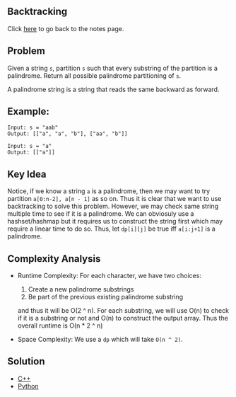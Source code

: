 ## Backtracking
Click [here](../notes.md) to go back to the notes page.

## Problem
Given a string `s`, partition `s` such that every substring of the partition is a palindrome. Return all possible palindrome partitioning of `s`.

A palindrome string is a string that reads the same backward as forward.

## Example:
```
Input: s = "aab"
Output: [["a", "a", "b"], ["aa", "b"]]

Input: s = "a"
Output: [["a"]]
```

## Key Idea
Notice, if we know a string `a` is a palindrome, then we may want to try partition `a[0:n-2], a[n - 1]` as so on. Thus it is clear that we want to use backtracking to solve this problem. However, we may check same string multiple time to see if it is a palindrome. We can obviosuly use a hashset/hashmap but it requires us to construct the string first which may require a linear time to do so. Thus, let `dp[i][j]` be true iff `a[i:j+1]` is a palindrome.

## Complexity Analysis
- Runtime Complexity: For each character, we have two choices:
  1. Create a new palindrome substrings
  2. Be part of the previous existing palindrome substring

  and thus it will be O(2 ^ n). For each substring, we will use O(n) to check if it is a substring or not and O(n) to construct the output array. Thus the overall runtime is O(n * 2 ^ n)
- Space Complexity: We use a `dp` which will take `O(n ^ 2)`.

## Solution
- [C++](solution.cpp)
- [Python](./solution.py)